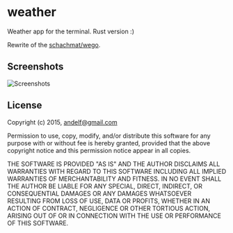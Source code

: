 # weather

Weather app for the terminal. Rust version :)

Rewrite of the [schachmat/wego](https://github.com/schachmat/wego).

## Screenshots

![Screenshots](http://i.imgur.com/fpvxTs6.png?1)

## License

Copyright (c) 2015,  <andelf@gmail.com>

Permission to use, copy, modify, and/or distribute this software for any purpose
with or without fee is hereby granted, provided that the above copyright notice
and this permission notice appear in all copies.

THE SOFTWARE IS PROVIDED "AS IS" AND THE AUTHOR DISCLAIMS ALL WARRANTIES WITH
REGARD TO THIS SOFTWARE INCLUDING ALL IMPLIED WARRANTIES OF MERCHANTABILITY AND
FITNESS. IN NO EVENT SHALL THE AUTHOR BE LIABLE FOR ANY SPECIAL, DIRECT,
INDIRECT, OR CONSEQUENTIAL DAMAGES OR ANY DAMAGES WHATSOEVER RESULTING FROM LOSS
OF USE, DATA OR PROFITS, WHETHER IN AN ACTION OF CONTRACT, NEGLIGENCE OR OTHER
TORTIOUS ACTION, ARISING OUT OF OR IN CONNECTION WITH THE USE OR PERFORMANCE OF
THIS SOFTWARE.
